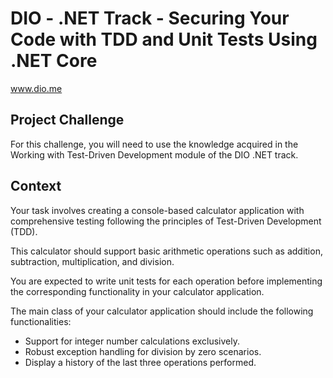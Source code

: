 # DIO - .NET Track - Securing Your Code with TDD and Unit Tests Using .NET Core
www.dio.me

## Project Challenge
For this challenge, you will need to use the knowledge acquired in the Working with Test-Driven Development module of the DIO .NET track.

## Context
Your task involves creating a console-based calculator application with comprehensive testing following the principles of Test-Driven Development (TDD).

This calculator should support basic arithmetic operations such as addition, subtraction, multiplication, and division.

You are expected to write unit tests for each operation before implementing the corresponding functionality in your calculator application.

The main class of your calculator application should include the following functionalities:
- Support for integer number calculations exclusively.
- Robust exception handling for division by zero scenarios.
- Display a history of the last three operations performed.
